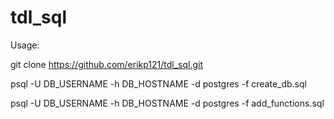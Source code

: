 # tdl_sql

Usage:

git clone https://github.com/erikp121/tdl_sql.git

psql -U DB_USERNAME -h DB_HOSTNAME -d postgres -f create_db.sql

psql -U DB_USERNAME -h DB_HOSTNAME -d postgres -f add_functions.sql
